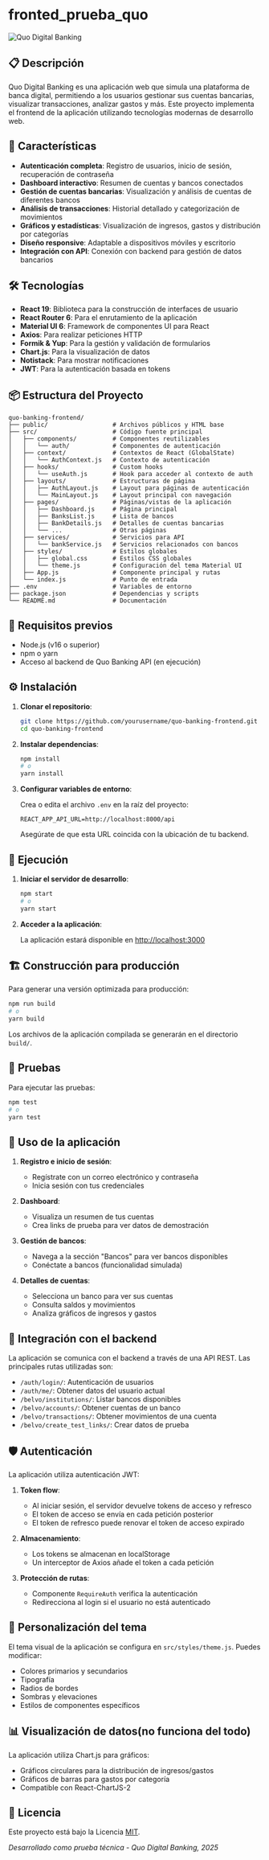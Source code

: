 # fronted_prueba_quo

![Quo Digital Banking](https://via.placeholder.com/800x200?text=Quo+Digital+Banking)

## 📋 Descripción

Quo Digital Banking es una aplicación web que simula una plataforma de banca digital, permitiendo a los usuarios gestionar sus cuentas bancarias, visualizar transacciones, analizar gastos y más. Este proyecto implementa el frontend de la aplicación utilizando tecnologías modernas de desarrollo web.

## 🚀 Características

- **Autenticación completa**: Registro de usuarios, inicio de sesión, recuperación de contraseña
- **Dashboard interactivo**: Resumen de cuentas y bancos conectados
- **Gestión de cuentas bancarias**: Visualización y análisis de cuentas de diferentes bancos
- **Análisis de transacciones**: Historial detallado y categorización de movimientos
- **Gráficos y estadísticas**: Visualización de ingresos, gastos y distribución por categorías
- **Diseño responsive**: Adaptable a dispositivos móviles y escritorio
- **Integración con API**: Conexión con backend para gestión de datos bancarios

## 🛠️ Tecnologías

- **React 19**: Biblioteca para la construcción de interfaces de usuario
- **React Router 6**: Para el enrutamiento de la aplicación
- **Material UI 6**: Framework de componentes UI para React
- **Axios**: Para realizar peticiones HTTP
- **Formik & Yup**: Para la gestión y validación de formularios
- **Chart.js**: Para la visualización de datos
- **Notistack**: Para mostrar notificaciones
- **JWT**: Para la autenticación basada en tokens

## 📦 Estructura del Proyecto

```
quo-banking-frontend/
├── public/                  # Archivos públicos y HTML base
├── src/                     # Código fuente principal
│   ├── components/          # Componentes reutilizables
│   │   └── auth/            # Componentes de autenticación
│   ├── context/             # Contextos de React (GlobalState)
│   │   └── AuthContext.js   # Contexto de autenticación
│   ├── hooks/               # Custom hooks
│   │   └── useAuth.js       # Hook para acceder al contexto de auth
│   ├── layouts/             # Estructuras de página
│   │   ├── AuthLayout.js    # Layout para páginas de autenticación
│   │   └── MainLayout.js    # Layout principal con navegación
│   ├── pages/               # Páginas/vistas de la aplicación
│   │   ├── Dashboard.js     # Página principal
│   │   ├── BanksList.js     # Lista de bancos
│   │   ├── BankDetails.js   # Detalles de cuentas bancarias
│   │   └── ...              # Otras páginas
│   ├── services/            # Servicios para API
│   │   └── bankService.js   # Servicios relacionados con bancos
│   ├── styles/              # Estilos globales
│   │   ├── global.css       # Estilos CSS globales
│   │   └── theme.js         # Configuración del tema Material UI
│   ├── App.js               # Componente principal y rutas
│   └── index.js             # Punto de entrada
├── .env                     # Variables de entorno
├── package.json             # Dependencias y scripts
└── README.md                # Documentación
```

## 🔧 Requisitos previos

- Node.js (v16 o superior)
- npm o yarn
- Acceso al backend de Quo Banking API (en ejecución)

## ⚙️ Instalación

1. **Clonar el repositorio**:
   ```bash
   git clone https://github.com/yourusername/quo-banking-frontend.git
   cd quo-banking-frontend
   ```

2. **Instalar dependencias**:
   ```bash
   npm install
   # o 
   yarn install
   ```

3. **Configurar variables de entorno**:
   
   Crea o edita el archivo `.env` en la raíz del proyecto:
   ```
   REACT_APP_API_URL=http://localhost:8000/api
   ```
   
   Asegúrate de que esta URL coincida con la ubicación de tu backend.

## 🚀 Ejecución

1. **Iniciar el servidor de desarrollo**:
   ```bash
   npm start
   # o
   yarn start
   ```

2. **Acceder a la aplicación**:
   
   La aplicación estará disponible en [http://localhost:3000](http://localhost:3000)

## 🏗️ Construcción para producción

Para generar una versión optimizada para producción:

```bash
npm run build
# o
yarn build
```

Los archivos de la aplicación compilada se generarán en el directorio `build/`.

## 🧪 Pruebas

Para ejecutar las pruebas:

```bash
npm test
# o
yarn test
```

## 📱 Uso de la aplicación

1. **Registro e inicio de sesión**:
   - Regístrate con un correo electrónico y contraseña
   - Inicia sesión con tus credenciales

2. **Dashboard**:
   - Visualiza un resumen de tus cuentas
   - Crea links de prueba para ver datos de demostración

3. **Gestión de bancos**:
   - Navega a la sección "Bancos" para ver bancos disponibles
   - Conéctate a bancos (funcionalidad simulada)

4. **Detalles de cuentas**:
   - Selecciona un banco para ver sus cuentas
   - Consulta saldos y movimientos
   - Analiza gráficos de ingresos y gastos

## 🔌 Integración con el backend

La aplicación se comunica con el backend a través de una API REST. Las principales rutas utilizadas son:

- `/auth/login/`: Autenticación de usuarios
- `/auth/me/`: Obtener datos del usuario actual
- `/belvo/institutions/`: Listar bancos disponibles
- `/belvo/accounts/`: Obtener cuentas de un banco
- `/belvo/transactions/`: Obtener movimientos de una cuenta
- `/belvo/create_test_links/`: Crear datos de prueba

## 🛡️ Autenticación

La aplicación utiliza autenticación JWT:

1. **Token flow**:
   - Al iniciar sesión, el servidor devuelve tokens de acceso y refresco
   - El token de acceso se envía en cada petición posterior
   - El token de refresco puede renovar el token de acceso expirado

2. **Almacenamiento**:
   - Los tokens se almacenan en localStorage
   - Un interceptor de Axios añade el token a cada petición

3. **Protección de rutas**:
   - Componente `RequireAuth` verifica la autenticación
   - Redirecciona al login si el usuario no está autenticado

## 🎨 Personalización del tema

El tema visual de la aplicación se configura en `src/styles/theme.js`. Puedes modificar:

- Colores primarios y secundarios
- Tipografía
- Radios de bordes
- Sombras y elevaciones
- Estilos de componentes específicos

## 📊 Visualización de datos(no funciona del todo)

La aplicación utiliza Chart.js para gráficos:

- Gráficos circulares para la distribución de ingresos/gastos
- Gráficos de barras para gastos por categoría
- Compatible con React-ChartJS-2

## 📄 Licencia

Este proyecto está bajo la Licencia [MIT](LICENSE).

*Desarrollado como prueba técnica - Quo Digital Banking, 2025*
